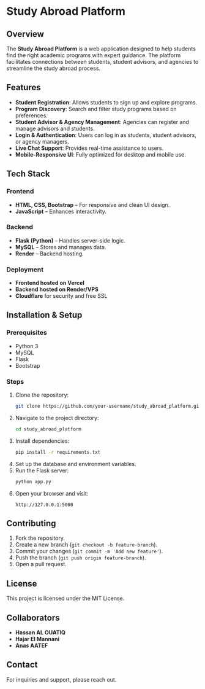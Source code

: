 # Study Abroad Platform

## Overview
The **Study Abroad Platform** is a web application designed to help students find the right academic programs with expert guidance. The platform facilitates connections between students, student advisors, and agencies to streamline the study abroad process.

## Features
- **Student Registration**: Allows students to sign up and explore programs.
- **Program Discovery**: Search and filter study programs based on preferences.
- **Student Advisor & Agency Management**: Agencies can register and manage advisors and students.
- **Login & Authentication**: Users can log in as students, student advisors, or agency managers.
- **Live Chat Support**: Provides real-time assistance to users.
- **Mobile-Responsive UI**: Fully optimized for desktop and mobile use.

## Tech Stack
### Frontend
- **HTML, CSS, Bootstrap** – For responsive and clean UI design.
- **JavaScript** – Enhances interactivity.

### Backend
- **Flask (Python)** – Handles server-side logic.
- **MySQL** – Stores and manages data.
- **Render** – Backend hosting.

### Deployment
- **Frontend hosted on Vercel**
- **Backend hosted on Render/VPS**
- **Cloudflare** for security and free SSL

## Installation & Setup
### Prerequisites
- Python 3
- MySQL
- Flask
- Bootstrap

### Steps
1. Clone the repository:
   ```sh
   git clone https://github.com/your-username/study_abroad_platform.git
   ```
2. Navigate to the project directory:
   ```sh
   cd study_abroad_platform
   ```
3. Install dependencies:
   ```sh
   pip install -r requirements.txt
   ```
4. Set up the database and environment variables.
5. Run the Flask server:
   ```sh
   python app.py
   ```
6. Open your browser and visit:
   ```
   http://127.0.0.1:5000
   ```

## Contributing
1. Fork the repository.
2. Create a new branch (`git checkout -b feature-branch`).
3. Commit your changes (`git commit -m 'Add new feature'`).
4. Push the branch (`git push origin feature-branch`).
5. Open a pull request.

## License
This project is licensed under the MIT License.

## Collaborators
- **Hassan AL OUATIQ**
- **Hajar El Mannani**
- **Anas AATEF**

## Contact
For inquiries and support, please reach out.

